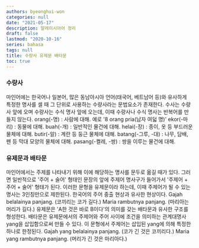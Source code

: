 ```yaml
---
authors: byeonghui-won
categories: null
date: "2021-05-17"
description: 말레이시아어 정리
draft: false
lastmod: "2020-10-16"
series: bahasa
tags: null
title: 수량사 유제문 배타문
toc: true
---
```

### 수량사 
마인어에는 한국어나 일본어, 많은 동남아시아 언어(태국어, 베트남어 등)와 유사하게 특정한 명사를 셀 때 그 단위로 사용하는 수량사라는 문법요소가 존재한다. 수사는 수량사 앞에 오며 수량사는 수식 명사 앞에 오는데, 이때 수량사나 수식 명사는 반복어를 만들지 않는다.
orang(-명) : 사람에 대해. 예로 '8 orang pria(남자 여덟 명)'
ekor(-마리) : 동물에 대해.
buah(-개) : 일반적인 물건에 대해.
helai(-장) : 종이, 옷 등 부드러운 물체에 대해.
butir(-알) : 계란 등 둥근 물체에 대해.
batang(-그루, -대) : 나무, 담배, 펜 등 막대 모양의 물체에 대해.
pasang(-켤레, -쌍) : 쌍을 이루는 물건에 대해.

### 유제문과 배타문

마인어에서는 주제를 나타내기 위해 이에 해당하는 명사를 문두로 옮길 때가 있다. 그러면 일반적으로 '주어 + 술어' 형태인 문장의 앞에 주제어 명사구가 들어가서 '주제어 + 주어 + 술어' 형태가 된다. 이러한 문형을 유제문이라 하는데, 이때 주제어가 될 수 있는 명사는 3인칭만으로 제한된다. 한국어의 주어 중출 현상과 유사한 현상이다.
Gajah belalainya panjang. (코끼리는 코가 길다.)
Maria rambutnya panjang. (마리아는 머리가 길다.)
유제문은 'A한 것은 바로 B이다'의 의미를 갖는 배타문과 유사한 구조를 형성한다. 배타문은 유제문에서의 주제어와 주어 사이에 조건을 의미하는 관계대명사 yang을 삽입함으로써 만들 수 있다. 이 문형에서 주제어는 삽입된 yang에 의해 특정한 하나로 한정된다.
Gajah yang belalainya panjang. (코가 긴 것은 코끼리다.)
Maria yang rambutnya panjang. (머리가 긴 것은 마리아다.)



